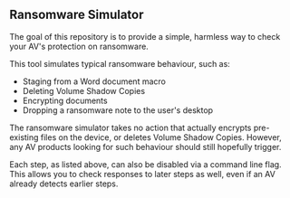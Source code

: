 Ransomware Simulator
----------------------

The goal of this repository is to provide a simple, harmless way to check your AV's protection on ransomware.

This tool simulates typical ransomware behaviour, such as:

- Staging from a Word document macro
- Deleting Volume Shadow Copies
- Encrypting documents
- Dropping a ransomware note to the user's desktop

The ransomware simulator takes no action that actually encrypts pre-existing files
on the device, or deletes Volume Shadow Copies. However, any AV products looking for such behaviour
should still hopefully trigger.

Each step, as listed above, can also be disabled via a command line flag. This allows you to check responses to later
steps as well, even if an AV already detects earlier steps.